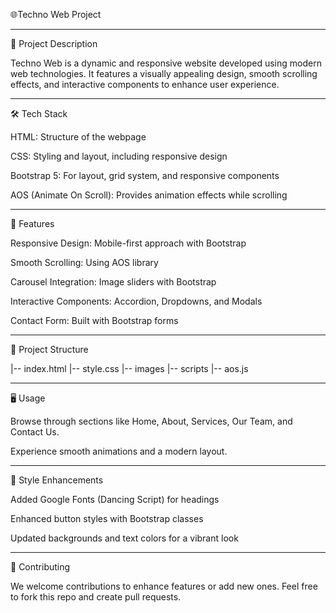🌐Techno Web Project
_____________________

📄 Project Description

Techno Web is a dynamic and responsive website developed using modern web technologies. It features a visually appealing design, smooth scrolling effects, and interactive components to enhance user experience. 

________________________
🛠 Tech Stack

HTML: Structure of the webpage

CSS: Styling and layout, including responsive design

Bootstrap 5: For layout, grid system, and responsive components

AOS (Animate On Scroll): Provides animation effects while scrolling
________________________________

🚀 Features

Responsive Design: Mobile-first approach with Bootstrap

Smooth Scrolling: Using AOS library

Carousel Integration: Image sliders with Bootstrap

Interactive Components: Accordion, Dropdowns, and Modals

Contact Form: Built with Bootstrap forms

______________________________________

📂 Project Structure

|-- index.html
|-- style.css
|-- images
|-- scripts
    |-- aos.js

____________________________________________

🖥 Usage

Browse through sections like Home, About, Services, Our Team, and Contact Us.

Experience smooth animations and a modern layout.

_____________________________________________________________


🎨 Style Enhancements

Added Google Fonts (Dancing Script) for headings

Enhanced button styles with Bootstrap classes

Updated backgrounds and text colors for a vibrant look
______________________________________________
🤝 Contributing

We welcome contributions to enhance features or add new ones. Feel free to fork this repo and create pull requests.

